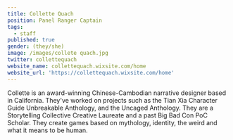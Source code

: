 ```yaml
---
title: Collette Quach
position: Panel Ranger Captain
tags:
  - staff
published: true
gender: (they/she)
image: /images/collete quach.jpg
twitter: collettequach
website_name: collettequach.wixsite.com/home
website_url: 'https://collettequach.wixsite.com/home'
---
```


Collette is an award-winning Chinese-Cambodian narrative designer based in California. They've worked on projects such as the Tian Xia Character Guide Unbreakable Anthology, and the Uncaged Anthology. They are a Storytelling Collective Creative Laureate and a past Big Bad Con PoC Scholar. They create games based on mythology, identity, the weird and what it means to be human.
